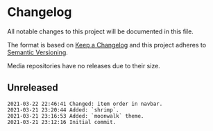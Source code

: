 # Changelog

All notable changes to this project will be documented in this file.

The format is based on [Keep a Changelog](http://keepachangelog.com/en/1.0.0/)
and this project adheres to [Semantic Versioning](http://semver.org/spec/v2.0.0.html).

Media repositories have no releases due to their size.

## Unreleased

```
2021-03-22 22:46:41 Changed: item order in navbar.
2021-03-21 23:20:44 Added: `shrimp`.
2021-03-21 23:16:53 Added: `moonwalk` theme.
2021-03-21 23:12:16 Initial commit.
```
